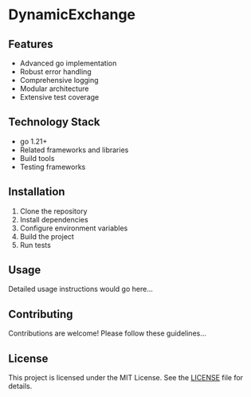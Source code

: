 # DynamicExchange



## Features

- Advanced go implementation
- Robust error handling
- Comprehensive logging
- Modular architecture
- Extensive test coverage

## Technology Stack

- go 1.21+
- Related frameworks and libraries
- Build tools
- Testing frameworks

## Installation

1. Clone the repository
2. Install dependencies
3. Configure environment variables
4. Build the project
5. Run tests

## Usage

Detailed usage instructions would go here...

## Contributing

Contributions are welcome! Please follow these guidelines...

## License

This project is licensed under the MIT License. See the [LICENSE](https://github.com/aqori/DynamicExchange/blob/main/LICENSE) file for details.
